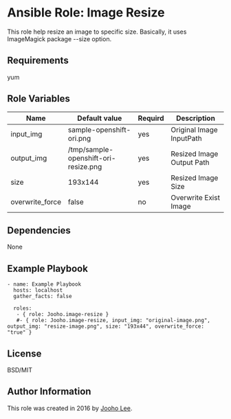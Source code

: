 Ansible Role: Image Resize
=========

This role help resize an image to specific size. Basically, it uses ImageMagick package --size option.

Requirements
------------

yum

Role Variables
--------------

| Name                    | Default value                         |        Requird       | Description                                                                 |
|-------------------------|---------------------------------------|----------------------|-----------------------------------------------------------------------------|
| input_img               | sample-openshift-ori.png              |         yes          | Original Image InputPath                                                    |
| output_img              | /tmp/sample-openshift-ori-resize.png  |         yes          | Resized Image Output Path                                                   |
| size                    | 193x144                               |         yes          | Resized Image Size                                                          |
| overwrite_force         | false                                 |         no           | Overwrite Exist Image                                                       |


Dependencies
------------

None

Example Playbook
----------------
~~~
- name: Example Playbook
  hosts: localhost
  gather_facts: false

  roles:
   - { role: Jooho.image-resize }
   #- { role: Jooho.image-resize, input_img: "original-image.png", output_img: "resize-image.png", size: "193x44", overwrite_force: "true" }
~~~
License
-------

BSD/MIT

Author Information
------------------

This role was created in 2016 by [Jooho Lee](http://github.com/jooho).
